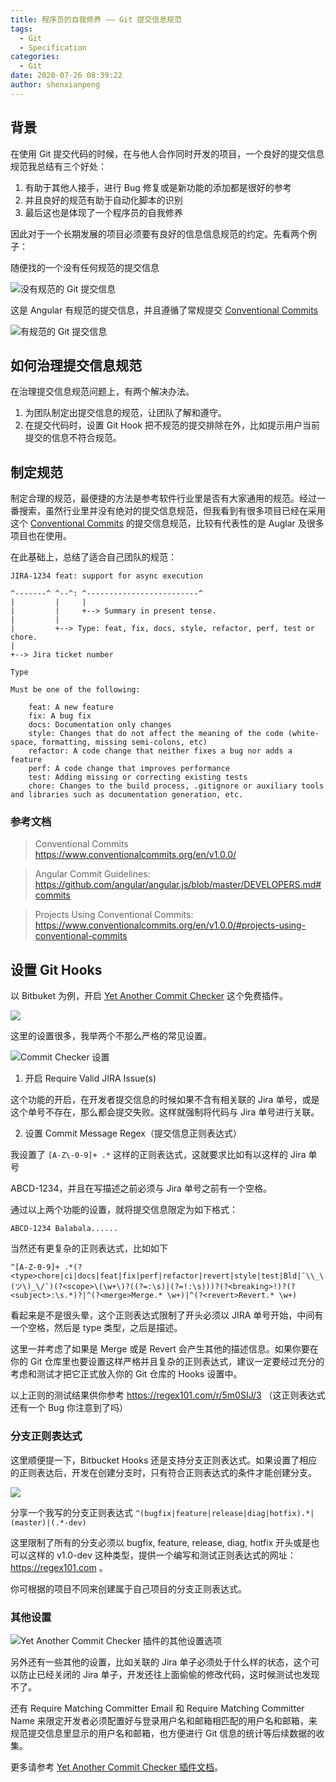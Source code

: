 ```yaml
---
title: 程序员的自我修养 —— Git 提交信息规范
tags:
  - Git
  - Specification
categories:
  - Git
date: 2020-07-26 08:39:22
author: shenxianpeng
---
```


## 背景

在使用 Git 提交代码的时候，在与他人合作同时开发的项目，一个良好的提交信息规范我总结有三个好处：

1. 有助于其他人接手，进行 Bug 修复或是新功能的添加都是很好的参考
2. 并且良好的规范有助于自动化脚本的识别
3. 最后这也是体现了一个程序员的自我修养

因此对于一个长期发展的项目必须要有良好的信息信息规范的约定。先看两个例子：

<!-- more -->

随便找的一个没有任何规范的提交信息

![没有规范的 Git 提交信息](commit-messages-specification/bad-commit-message.png)


这是 Angular 有规范的提交信息，并且遵循了常规提交 [Conventional Commits](https://www.conventionalcommits.org/en/v1.0.0/)

![有规范的 Git 提交信息](commit-messages-specification/angular-commit-message.png)

## 如何治理提交信息规范

在治理提交信息规范问题上，有两个解决办法。

1. 为团队制定出提交信息的规范，让团队了解和遵守。
2. 在提交代码时，设置 Git Hook 把不规范的提交排除在外，比如提示用户当前提交的信息不符合规范。

## 制定规范

制定合理的规范，最便捷的方法是参考软件行业里是否有大家通用的规范。经过一番搜索，虽然行业里并没有绝对的提交信息规范，但我看到有很多项目已经在采用这个 [Conventional Commits](https://www.conventionalcommits.org/en/v1.0.0/) 的提交信息规范，比较有代表性的是 Auglar 及很多项目也在使用。

在此基础上，总结了适合自己团队的规范：

```
JIRA-1234 feat: support for async execution

^-------^ ^--^: ^-------------------------^
|         |     |
|         |     +--> Summary in present tense.
|         |
|         +--> Type: feat, fix, docs, style, refactor, perf, test or chore.
|
+--> Jira ticket number

Type

Must be one of the following:

    feat: A new feature
    fix: A bug fix
    docs: Documentation only changes
    style: Changes that do not affect the meaning of the code (white-space, formatting, missing semi-colons, etc)
    refactor: A code change that neither fixes a bug nor adds a feature
    perf: A code change that improves performance
    test: Adding missing or correcting existing tests
    chore: Changes to the build process, .gitignore or auxiliary tools and libraries such as documentation generation, etc.
```

### 参考文档

> Conventional Commits https://www.conventionalcommits.org/en/v1.0.0/

> Angular Commit Guidelines: https://github.com/angular/angular.js/blob/master/DEVELOPERS.md#commits

> Projects Using Conventional Commits: https://www.conventionalcommits.org/en/v1.0.0/#projects-using-conventional-commits

## 设置 Git Hooks

以 Bitbuket 为例，开启 [Yet Another Commit Checker](https://mohamicorp.atlassian.net/wiki/spaces/DOC/pages/1442119700/Yet+Another+Commit+Checker+YACC+for+Bitbucket) 这个免费插件。

![](commit-messages-specification/git-hook.png)

这里的设置很多，我举两个不那么严格的常见设置。

![Commit Checker 设置](commit-messages-specification/commit-checker-setting.png)

1. 开启 Require Valid JIRA Issue(s)

这个功能的开启，在开发者提交信息的时候如果不含有相关联的 Jira 单号，或是这个单号不存在，那么都会提交失败。这样就强制将代码与 Jira 单号进行关联。

2. 设置 Commit Message Regex（提交信息正则表达式）

我设置了 `[A-Z\-0-9]+ .*` 这样的正则表达式，这就要求比如有以这样的 Jira 单号

ABCD-1234，并且在写描述之前必须与 Jira 单号之前有一个空格。

通过以上两个功能的设置，就将提交信息限定为如下格式：

```
ABCD-1234 Balabala......
```

当然还有更复杂的正则表达式，比如如下

```
^[A-Z-0-9]+ .*(?<type>chore|ci|docs|feat|fix|perf|refactor|revert|style|test|Bld|¯\\_\(ツ\)_\/¯)(?<scope>\(\w+\)?((?=:\s)|(?=!:\s)))?(?<breaking>!)?(?<subject>:\s.*)?|^(?<merge>Merge.* \w+)|^(?<revert>Revert.* \w+)
```

看起来是不是很头晕，这个正则表达式限制了开头必须以 JIRA 单号开始，中间有一个空格，然后是 type 类型，之后是描述。

这里一并考虑了如果是 Merge 或是 Revert 会产生其他的描述信息。如果你要在你的 Git 仓库里也要设置这样严格并且复杂的正则表达式，建议一定要经过充分的考虑和测试才把它正式放入你的 Git 仓库的 Hooks 设置中。

以上正则的测试结果供你参考 https://regex101.com/r/5m0SIJ/3 （这正则表达式还有一个 Bug 你注意到了吗）

### 分支正则表达式

这里顺便提一下，Bitbucket Hooks 还是支持分支正则表达式。如果设置了相应的正则表达后，开发在创建分支时，只有符合正则表达式的条件才能创建分支。

![](commit-messages-specification/branch-regex.png)

分享一个我写的分支正则表达式 `^(bugfix|feature|release|diag|hotfix).*|(master)|(.*-dev)`

这里限制了所有的分支必须以 bugfix, feature, release, diag, hotfix 开头或是也可以这样的 v1.0-dev 这种类型，提供一个编写和测试正则表达式的网址：https://regex101.com 。

你可根据的项目不同来创建属于自己项目的分支正则表达式。

### 其他设置

![Yet Another Commit Checker 插件的其他设置选项](commit-messages-specification/commit-checker.png)

另外还有一些其他的设置，比如关联的 Jira 单子必须处于什么样的状态，这个可以防止已经关闭的 Jira 单子，开发还往上面偷偷的修改代码，这时候测试也发现不了。

还有 Require Matching Committer Email 和 Require Matching Committer Name 来限定开发者必须配置好与登录用户名和邮箱相匹配的用户名和邮箱，来规范提交信息里显示的用户名和邮箱，也方便进行 Git 信息的统计等后续数据的收集。


更多请参考 [Yet Another Commit Checker 插件文档](https://mohamicorp.atlassian.net/wiki/spaces/DOC/pages/1442119700/Yet+Another+Commit+Checker+YACC+for+Bitbucket)。

